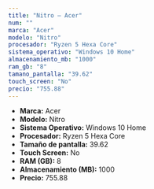 ```yaml
---
title: "Nitro — Acer"
num: ""
marca: "Acer"
modelo: "Nitro"
procesador: "Ryzen 5 Hexa Core"
sistema_operativo: "Windows 10 Home"
almacenamiento_mb: "1000"
ram_gb: "8"
tamano_pantalla: "39.62"
touch_screen: "No"
precio: "755.88"
---
```

<ul>
<li><strong>Marca:</strong> Acer</li>
<li><strong>Modelo:</strong> Nitro</li>
<li><strong>Sistema Operativo:</strong> Windows 10 Home</li>
<li><strong>Procesador:</strong> Ryzen 5 Hexa Core </li>
<li><strong>Tamaño de pantalla:</strong> 39.62</li>
<li><strong>Touch Screen:</strong> No</li>
<li><strong>RAM (GB):</strong> 8</li>
<li><strong>Almacenamiento (MB):</strong> 1000</li>
<li><strong>Precio:</strong> 755.88</li>
</ul>